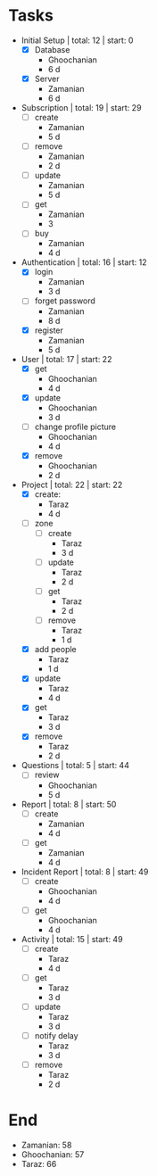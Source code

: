Tasks
=
- Initial Setup | total: 12 | start: 0 
	- [x] Database
		- Ghoochanian
		- 6 d
	- [x] Server
		- Zamanian
		- 6 d
- Subscription | total: 19  | start: 29
	- [ ] create
		 - Zamanian
		 - 5 d
	- [ ] remove
		 - Zamanian
		 - 2 d
	- [ ] update
		 - Zamanian
		 - 5 d
	- [ ] get
		- Zamanian
		 - 3 
	- [ ] buy
		- Zamanian
		 - 4 d
- Authentication | total: 16 | start: 12
	 - [x] login
		 - Zamanian
		 - 3 d
	- [ ] forget password
		- Zamanian
		- 8 d
	- [x] register
		- Zamanian
		- 5 d
- User | total: 17 | start: 22
	- [x] get
		- Ghoochanian
		- 4 d
	- [x] update
		- Ghoochanian
		- 3 d
	- [ ] change profile picture
		- Ghoochanian
		- 4 d
	- [x] remove
		- Ghoochanian
		- 2 d
- Project | total: 22 | start: 22
	- [x] create:
		- Taraz
		- 4 d
	- [ ] zone
		- [ ] create
			- Taraz
			- 3 d
		- [ ] update
			- Taraz
			- 2 d
		- [ ] get
			- Taraz
			- 2 d
		- [ ] remove
			- Taraz
			- 1 d
	- [x] add people
		- Taraz
		- 1 d
	- [x] update
		- Taraz
		-  4 d
	- [x] get
		- Taraz
		- 3 d
	- [x] remove
		- Taraz
		- 2 d

- Questions | total: 5 | start: 44
	- [ ] review
		- Ghoochanian
		- 5 d
- Report | total: 8 | start: 50
	- [ ] create
		- Zamanian
		- 4 d
	- [ ] get
		- Zamanian
		- 4 d
- Incident Report | total: 8  | start: 49
	- [ ] create
		- Ghoochanian
		- 4 d
	- [ ] get
		- Ghoochanian
		- 4 d
- Activity | total: 15 | start: 49
	- [ ] create
		- Taraz
		- 4 d
	- [ ] get
		- Taraz
		- 3 d
	- [ ] update
		- Taraz
		- 3 d
	- [ ] notify delay
		- Taraz
		- 3 d
	- [ ] remove
		- Taraz
		- 2 d

End
===
+ Zamanian: 58
+ Ghoochanian: 57
+ Taraz: 66

